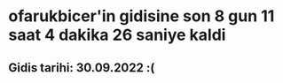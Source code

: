 # ofarukbicer'in gidisine son 8 gun 11 saat 4 dakika 26 saniye kaldi

## Gidis tarihi: 30.09.2022 :(